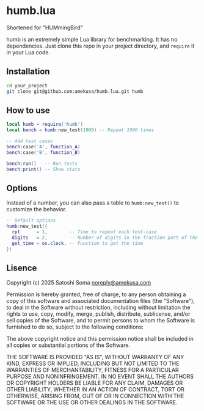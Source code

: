 # humb.lua
Shortened for "HUMmingBird"

humb is an extremely simple Lua library for benchmarking.
It has no dependencies. Just clone this repo in your project directory, and `require` it in your Lua code.

## Installation
```sh
cd your_project
git clone git@github.com:amekusa/humb.lua.git humb
```

## How to use
```lua
local humb = require('humb')
local bench = humb:new_test(1000) -- Repeat 1000 times

-- Add test cases
bench:case('A', function_A)
bench:case('B', function_B)

bench:run()   -- Run tests
bench:print() -- Show stats
```

## Options
Instead of a number, you can also pass a table to `humb:new_test()` to customize the behavior.

```lua
-- Default options
humb:new_test({
  rpt      = 1,        -- Time to repeat each test-case
  digits   = 2,        -- Number of digits in the fraction part of the time to show
  get_time = os.clock, -- Function to get the time
})
```

## Lisence
Copyright (c) 2025 Satoshi Soma <noreply@amekusa.com>

Permission is hereby granted, free of charge, to any person obtaining a copy
of this software and associated documentation files (the "Software"), to deal
in the Software without restriction, including without limitation the rights
to use, copy, modify, merge, publish, distribute, sublicense, and/or sell
copies of the Software, and to permit persons to whom the Software is
furnished to do so, subject to the following conditions:

The above copyright notice and this permission notice shall be included in
all copies or substantial portions of the Software.

THE SOFTWARE IS PROVIDED "AS IS", WITHOUT WARRANTY OF ANY KIND, EXPRESS OR
IMPLIED, INCLUDING BUT NOT LIMITED TO THE WARRANTIES OF MERCHANTABILITY,
FITNESS FOR A PARTICULAR PURPOSE AND NONINFRINGEMENT. IN NO EVENT SHALL THE
AUTHORS OR COPYRIGHT HOLDERS BE LIABLE FOR ANY CLAIM, DAMAGES OR OTHER
LIABILITY, WHETHER IN AN ACTION OF CONTRACT, TORT OR OTHERWISE, ARISING FROM,
OUT OF OR IN CONNECTION WITH THE SOFTWARE OR THE USE OR OTHER DEALINGS IN
THE SOFTWARE.

